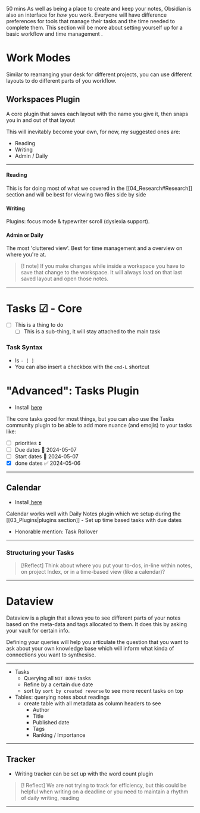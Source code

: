 50 mins
As well as being a place to create and keep your notes, Obsidian is also an interface for _how_ you work. Everyone will have difference preferences for tools that manage their tasks and the time needed to complete them. This section will be more about setting yourself up for a basic workflow and time management .
# Work Modes
Similar to rearranging your desk for different projects, you can use different layouts to do different parts of you workflow.
## Workspaces Plugin
A core plugin that saves each layout with the name you give it, then snaps you in and out of that layout 

This will inevitably become your own, for now, my suggested ones are: 
- Reading
- Writing
- Admin / Daily

---
#### Reading
This is for doing most of what we covered in the [[04_Research#Research]] section and will be best for viewing two files side by side
#### Writing
Plugins: focus mode & typewriter scroll (dyslexia support).
#### Admin or Daily
The most 'cluttered view'. Best for time management and a overview on where you're at.

>[! note] If you make changes while inside a workspace
>you have to save that change to the workspace. It will always load on that last saved layout and open those notes. 

---
# Tasks ☑ - Core
- [ ] This is a thing to do
	- [ ] This is a sub-thing, it will stay attached to the main task
### Task Syntax 
- Is `- [ ] `
- You can also insert a checkbox with the `cmd-L` shortcut
# "Advanced": Tasks Plugin
- Install [here](obsidian://show-plugin?id=obsidian-tasks-plugin)

The core tasks good for most things, but you can also use the Tasks community plugin to be able to add more nuance (and emojis) to your tasks like:
- [ ] priorities ⏫ 
- [ ] Due dates 📅 2024-05-07 
- [ ] Start dates 🛫 2024-05-07 
- [x] done dates ✅ 2024-05-06

---
## Calendar 
- Install[ here](obsidian://show-plugin?id=calendar)

Calendar works well with Daily Notes plugin which we setup during the [[03_Plugins|plugins section]] 
	- Set up time based tasks with due dates

- Honorable mention: Task Rollover

---
### Structuring your Tasks

> [!Reflect]
> Think about where you put your to-dos, in-line within notes, on project Index, or in a time-based view (like a calendar)?

---
# Dataview
Dataview is a plugin that allows you to see different parts of your notes based on the meta-data and tags allocated to them. It does this by asking your vault for certain info.

Defining your queries will help you articulate the question that you want to ask about your own knowledge base which will inform what kinda of connections you want to synthesise.

---

- Tasks
	- Querying all `NOT DONE` tasks
	- Refine by a certain due date
	- sort by `sort by created reverse` to see more recent tasks on top
- Tables: querying notes about readings
	- create table with all metadata as column headers to see
		- Author
		- Title
		- Published date
		- Tags
		- Ranking / Importance

---
## Tracker
- Writing tracker can be set up with the word count plugin

> [! Reflect]
> We are not trying to track for efficiency, but this could be helpful when writing on a deadline or you need to maintain a rhythm of daily writing, reading


---
